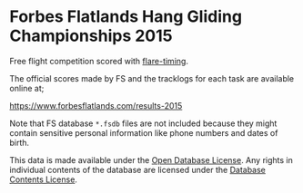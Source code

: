 # Forbes Flatlands Hang Gliding Championships 2015

Free flight competition scored with [flare-timing](https://github.com/BlockScope/flare-timing).

The official scores made by FS and the tracklogs for each task are available
online at;

https://www.forbesflatlands.com/results-2015

Note that FS database `*.fsdb` files are not included because they might
contain sensitive personal information like phone numbers and dates of birth.

This data is made available under the
[Open Database License](http://opendatacommons.org/licenses/odbl/1.0/). Any rights in individual
contents of the database are licensed under the
[Database Contents License](http://opendatacommons.org/licenses/dbcl/1.0/).
